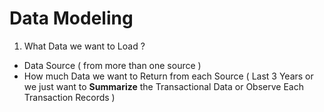 # Data Modeling

1. What Data we want to Load ?
- Data Source ( from more than one source )
- How much Data we want to Return from each Source ( Last 3 Years or we just want to **Summarize** the Transactional Data or Observe Each Transaction Records )

